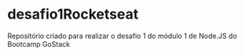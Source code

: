# desafio1Rocketseat
Repositório criado para realizar o desafio 1 do módulo 1 de Node.JS do Bootcamp GoStack
